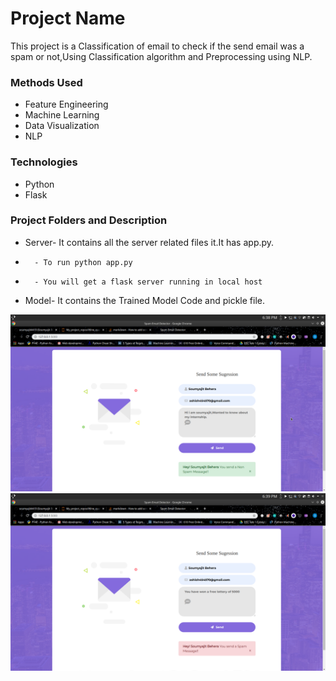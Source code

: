 
# Project Name
This project is a Classification of email to check if the send email was  a spam or not,Using Classification algorithm and Preprocessing using NLP.


### Methods Used
* Feature Engineering
* Machine Learning
* Data Visualization
* NLP


### Technologies 
* Python
* Flask



### Project Folders and Description
* Server- It contains all the server related files it.It has app.py.
*       - To run python app.py
*       - You will get a flask server running in local host


* Model- It contains the Trained Model Code and pickle file.


![Working Server Image](https://github.com/soumyajit4419/Spam_Email_Classifier/blob/image/nonspam.png?raw=true)
![Working Server Image](https://github.com/soumyajit4419/Spam_Email_Classifier/blob/image/spam.png?raw=true)


